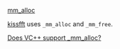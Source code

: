 [mm_alloc](https://stackoverflow.com/questions/32612881/why-use-mm-malloc-as-opposed-to-aligned-malloc-alligned-alloc-or-posix-mem)

[kissfft](https://github.com/mborgerding/kissfft/blob/1efe72041e00868c3c71eaf569343ee132a4fbb9/kiss_fft.h#L39) uses `_mm_alloc` and `_mm_free`.

[Does VC++ support \_mm_alloc?](https://stackoverflow.com/questions/3306294/does-vc-support-mm-malloc)
